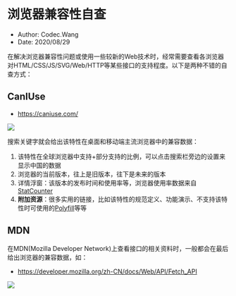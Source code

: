 # 浏览器兼容性自查

- Author: Codec.Wang
- Date: 2020/08/29

在解决浏览器兼容性问题或使用一些较新的Web技术时，经常需要查看各浏览器对HTML/CSS/JS/SVG/Web/HTTP等某些接口的支持程度。以下是两种不错的自查方式：

## CanIUse

- https://caniuse.com/

![](http://cos.codec.wang/can-i-use-browser-compatiblity-fetch.jpg)

搜索关键字就会给出该特性在桌面和移动端主流浏览器中的兼容数据：

1. 该特性在全球浏览器中支持+部分支持的比例，可以点击搜索栏旁边的设置来显示中国的数据
2. 浏览器的当前版本，往上是旧版本，往下是未来的版本
3. 详情浮窗：该版本的发布时间和使用率等，浏览器使用率数据来自 [StatCounter](https://gs.statcounter.com/)
4. **附加资源**：很多实用的链接，比如该特性的规范定义、功能演示、不支持该特性时可使用的[Polyfill](/posts/shim-and-polyfill)等等

## MDN

在MDN(Mozilla Developer Network)上查看接口的相关资料时，一般都会在最后给出浏览器的兼容数据，如：

- https://developer.mozilla.org/zh-CN/docs/Web/API/Fetch_API

![](http://cos.codec.wang/mdn-browser-compatiblity-fetch-api.jpg)

